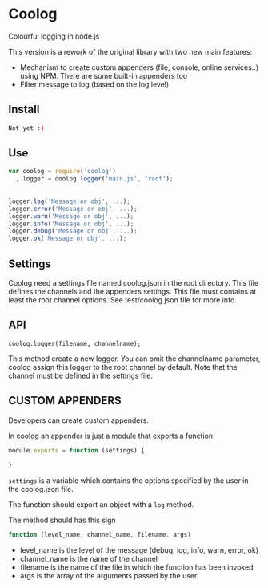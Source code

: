 Coolog
======

Colourful logging in node.js

This version is a rework of the original library with two new main features:

*  Mechanism to create custom appenders (file, console, online services..) using NPM. There are some built-in appenders too
*  Filter message to log (based on the log level)



## Install ##

```bash
Not yet :)
```


## Use ##

```js
var coolog = require('coolog')
  , logger = coolog.logger('main.js', 'root');
  
  
logger.log('Message or obj', ...);
logger.error('Message or obj', ...);
logger.warn('Message or obj', ...);
logger.info('Message or obj', ...);
logger.debug('Message or obj', ...);
logger.ok('Message or obj', ...);
```


## Settings ##
Coolog need a settings file named coolog.json in the root directory.
This file defines the channels and the appenders settings.
This file must contains at least the root channel options.
See test/coolog.json file for more info.


## API ##
```
coolog.logger(filename, channelname);
```
This method create a new logger.
You can omit the channelname parameter, coolog assign this logger to the root channel by default.
Note that the channel must be defined in the settings file.

## CUSTOM APPENDERS ##
Developers can create custom appenders.

In coolog an appender is just a module that exports a function

```js
module.exports = function (settings) {
  
}
```

```settings``` is a variable which contains the options specified by the user in the coolog.json file.

The function should export an object with a ```log``` method. 

The method should has this sign
```js
function (level_name, channel_name, filename, args)
```
* level_name is the level of the message (debug, log, info, warn, error, ok)
* channel_name is the name of the channel
* filename is the name of the file in which the function has been invoked
* args is the array of the arguments passed by the user


